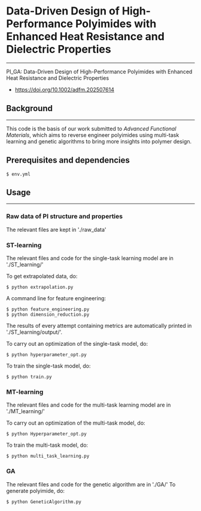 # Data-Driven Design of High-Performance Polyimides with Enhanced Heat Resistance and Dielectric Properties
***


PI_GA: Data-Driven Design of High-Performance Polyimides with Enhanced Heat Resistance and Dielectric Properties
- https://doi.org/10.1002/adfm.202507614

## Background
***
This code is the basis of our work submitted to *Advanced Functional Materials*, which aims to reverse engineer polyimides using multi-task learning and genetic algorithms to bring more insights into polymer design. 

## Prerequisites and dependencies
```
$ env.yml
```
## Usage
***
### Raw data of PI structure and properties
The relevant files are kept in './raw_data'

### ST-learning
The relevant files and code for the single-task learning model are in './ST_learning/'

To get extrapolated data, do:
```commandline
$ python extrapolation.py 
```
A command line for feature engineering:
```commandline
$ python feature_engineering.py
$ python dimension_reduction.py
```
The results of every attempt containing metrics are automatically printed in './ST_learning/output/'.

To carry out an optimization of the single-task model, do:
```commandline
$ python hyperparameter_opt.py
```
To train the single-task model, do:
```commandline
$ python train.py
```

### MT-learning
The relevant files and code for the multi-task learning model are in './MT_learning/'

To carry out an optimization of the multi-task model, do:
```commandline
$ python Hyperparameter_opt.py
```
To train the multi-task model, do:
```commandline
$ python multi_task_learning.py
```

### GA
The relevant files and code for the genetic algorithm are in './GA/'
To generate polyimide, do:
```commandline
$ python GeneticAlgorithm.py
```
